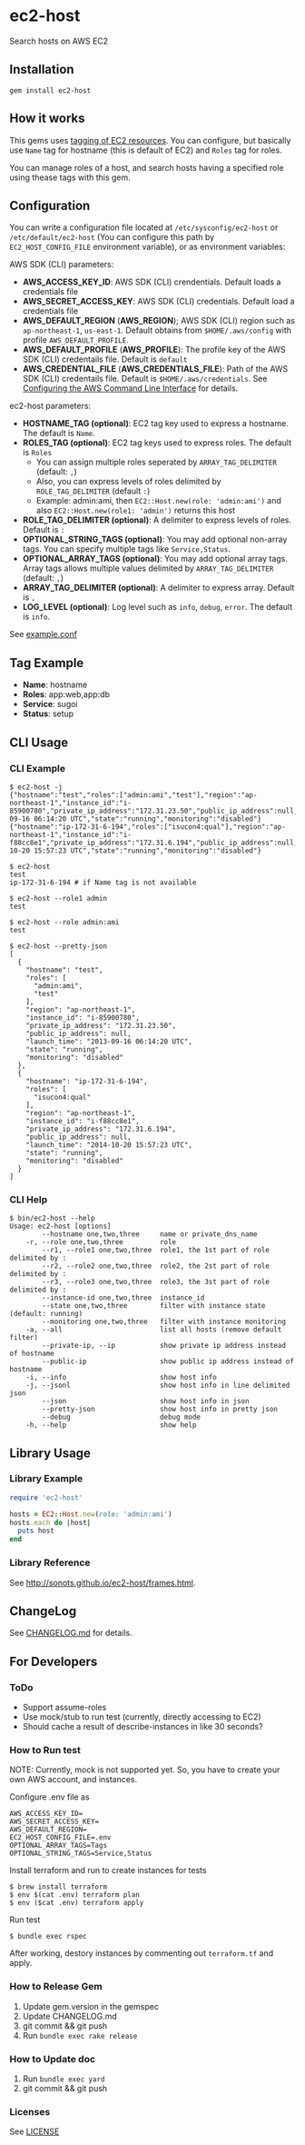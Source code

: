 # ec2-host

Search hosts on AWS EC2

## Installation

```
gem install ec2-host
```

## How it works

This gems uses [tagging of EC2 resources](http://docs.aws.amazon.com/AWSEC2/latest/UserGuide/Using_Tags.html).
You can configure, but basically use `Name` tag for hostname (this is default of EC2) and `Roles` tag for roles.

You can manage roles of a host, and search hosts having a specified role using thease tags with this gem.

## Configuration

You can write a configuration file located at `/etc/sysconfig/ec2-host` or `/etc/default/ec2-host` (You can configure this path by `EC2_HOST_CONFIG_FILE` environment variable), or as environment variables:

AWS SDK (CLI) parameters:

* **AWS_ACCESS_KEY_ID**: AWS SDK (CLI) crendentials. Default loads a credentials file
* **AWS_SECRET_ACCESS_KEY**: AWS SDK (CLI) credentials. Default load a credentials file
* **AWS_DEFAULT_REGION** (**AWS_REGION**); AWS SDK (CLI) region such as `ap-northeast-1`, `us-east-1`. Default obtains from `$HOME/.aws/config` with profile `AWS_DEFAULT_PROFILE`.
* **AWS_DEFAULT_PROFILE** (**AWS_PROFILE**): The profile key of the AWS SDK (CLI) credentails file. Default is `default`
* **AWS_CREDENTIAL_FILE** (**AWS_CREDENTIALS_FILE**): Path of the AWS SDK (CLI) credentails file. Default is `$HOME/.aws/credentials`. See [Configuring the AWS Command Line Interface](http://docs.aws.amazon.com/cli/latest/userguide/cli-chap-getting-started.html#cli-config-files) for details. 

ec2-host parameters:

* **HOSTNAME_TAG (optional)**: EC2 tag key used to express a hostname. The default is `Name`.
* **ROLES_TAG (optional)**: EC2 tag keys used to express roles. The default is `Roles`
  * You can assign multiple roles seperated by `ARRAY_TAG_DELIMITER` (default: `,`)
  * Also, you can express levels of roles delimited by `ROLE_TAG_DELIMITER` (default `:`)
  * Example: admin:ami, then `EC2::Host.new(role: 'admin:ami')` and also `EC2::Host.new(role1: 'admin')` returns this host
* **ROLE_TAG_DELIMITER (optional)**: A delimiter to express levels of roles. Default is `:`
* **OPTIONAL_STRING_TAGS (optional)**: You may add optional non-array tags. You can specify multiple tags like `Service,Status`. 
* **OPTIONAL_ARRAY_TAGS (optional)**: You may add optional array tags. Array tags allows multiple values delimited by `ARRAY_TAG_DELIMITER` (default: `,`)
* **ARRAY_TAG_DELIMITER (optional)**: A delimiter to express array. Default is `,`
* **LOG_LEVEL (optional)**: Log level such as `info`, `debug`, `error`. The default is `info`. 

See [example.conf](./example/example.conf)

## Tag Example

* **Name**: hostname
* **Roles**: app:web,app:db
* **Service**: sugoi
* **Status**: setup

## CLI Usage

### CLI Example

```
$ ec2-host -j
{"hostname":"test","roles":["admin:ami","test"],"region":"ap-northeast-1","instance_id":"i-85900780","private_ip_address":"172.31.23.50","public_ip_address":null,"launch_time":"2013-09-16 06:14:20 UTC","state":"running","monitoring":"disabled"}
{"hostname":"ip-172-31-6-194","roles":["isucon4:qual"],"region":"ap-northeast-1","instance_id":"i-f88cc8e1","private_ip_address":"172.31.6.194","public_ip_address":null,"launch_time":"2014-10-20 15:57:23 UTC","state":"running","monitoring":"disabled"}
```

```
$ ec2-host
test
ip-172-31-6-194 # if Name tag is not available
```

```
$ ec2-host --role1 admin
test
```

```
$ ec2-host --role admin:ami
test
```

```
$ ec2-host --pretty-json
[
  {
    "hostname": "test",
    "roles": [
      "admin:ami",
      "test"
    ],
    "region": "ap-northeast-1",
    "instance_id": "i-85900780",
    "private_ip_address": "172.31.23.50",
    "public_ip_address": null,
    "launch_time": "2013-09-16 06:14:20 UTC",
    "state": "running",
    "monitoring": "disabled"
  },
  {
    "hostname": "ip-172-31-6-194",
    "roles": [
      "isucon4:qual"
    ],
    "region": "ap-northeast-1",
    "instance_id": "i-f88cc8e1",
    "private_ip_address": "172.31.6.194",
    "public_ip_address": null,
    "launch_time": "2014-10-20 15:57:23 UTC",
    "state": "running",
    "monitoring": "disabled"
  }
]
```

### CLI Help

```
$ bin/ec2-host --help
Usage: ec2-host [options]
        --hostname one,two,three     name or private_dns_name
    -r, --role one,two,three         role
        --r1, --role1 one,two,three  role1, the 1st part of role delimited by :
        --r2, --role2 one,two,three  role2, the 2st part of role delimited by :
        --r3, --role3 one,two,three  role3, the 3st part of role delimited by :
        --instance-id one,two,three  instance_id
        --state one,two,three        filter with instance state (default: running)
        --monitoring one,two,three   filter with instance monitoring
    -a, --all                        list all hosts (remove default filter)
        --private-ip, --ip           show private ip address instead of hostname
        --public-ip                  show public ip address instead of hostname
    -i, --info                       show host info
    -j, --jsonl                      show host info in line delimited json
        --json                       show host info in json
        --pretty-json                show host info in pretty json
        --debug                      debug mode
    -h, --help                       show help
```

## Library Usage

### Library Example

```ruby
require 'ec2-host'

hosts = EC2::Host.new(role: 'admin:ami')
hosts.each do |host|
  puts host
end
```

### Library Reference

See http://sonots.github.io/ec2-host/frames.html.

## ChangeLog

See [CHANGELOG.md](CHANGELOG.md) for details.

## For Developers

### ToDo

* Support assume-roles
* Use mock/stub to run test (currently, directly accessing to EC2)
* Should cache a result of describe-instances in like 30 seconds?

### How to Run test

NOTE: Currently, mock is not supported yet. So, you have to create your own AWS account, and instances.

Configure .env file as

```
AWS_ACCESS_KEY_ID=
AWS_SECRET_ACCESS_KEY=
AWS_DEFAULT_REGION=
EC2_HOST_CONFIG_FILE=.env
OPTIONAL_ARRAY_TAGS=Tags
OPTIONAL_STRING_TAGS=Service,Status
```

Install terraform and run to create instances for tests

```
$ brew install terraform
$ env $(cat .env) terraform plan
$ env ($cat .env) terraform apply
```

Run test

```
$ bundle exec rspec
```

After working, destory instances by commenting out `terraform.tf` and apply.

### How to Release Gem

1. Update gem.version in the gemspec
2. Update CHANGELOG.md
3. git commit && git push
4. Run `bundle exec rake release`

### How to Update doc

1. Run `bundle exec yard`
2. git commit && git push

### Licenses

See [LICENSE](LICENSE)

